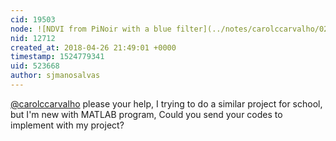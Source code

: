 ```yaml
---
cid: 19503
node: ![NDVI from PiNoir with a blue filter](../notes/carolccarvalho/02-18-2016/ndvi-from-pinoir-with-a-blue-filter)
nid: 12712
created_at: 2018-04-26 21:49:01 +0000
timestamp: 1524779341
uid: 523668
author: sjmanosalvas
---
```


[@carolccarvalho](/profile/carolccarvalho) please your help, I trying to do a similar project for school, but I'm new with MATLAB program, Could you send your codes to implement with my project?
